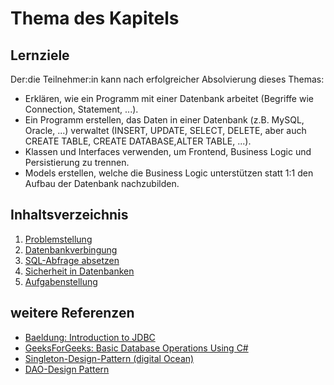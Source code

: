 # Thema des Kapitels

## Lernziele
Der:die Teilnehmer:in kann nach erfolgreicher Absolvierung dieses Themas:
- Erklären, wie ein Programm mit einer Datenbank arbeitet (Begriffe wie Connection, Statement, ...).
- Ein Programm erstellen, das Daten in einer Datenbank (z.B. MySQL, Oracle, ...) verwaltet (INSERT, UPDATE, SELECT, DELETE, aber auch CREATE TABLE, CREATE DATABASE,ALTER TABLE, ...).
- Klassen und Interfaces verwenden, um Frontend, Business Logic und Persistierung zu trennen.
- Models erstellen, welche die Business Logic unterstützen statt 1:1 den Aufbau der Datenbank nachzubilden.

## Inhaltsverzeichnis

1. [Problemstellung](00-problemstellung.md)
1. [Datenbankverbingung](01-database-connection.md)
1. [SQL-Abfrage absetzen](02-execute-request.md)
1. [Sicherheit in Datenbanken](03-security-in-databases.md)
1. [Aufgabenstellung](XX-aufgabenstellung.md)

## weitere Referenzen

- [Baeldung: Introduction to JDBC](https://www.baeldung.com/java-jdbc)
- [GeeksForGeeks: Basic Database Operations Using C#](https://www.geeksforgeeks.org/basic-database-operations-using-c-sharp/)
- [Singleton-Design-Pattern (digital Ocean)](https://www.digitalocean.com/community/tutorials/java-singleton-design-pattern-best-practices-examples)
- [DAO-Design Pattern](https://www.geeksforgeeks.org/data-access-object-pattern/)